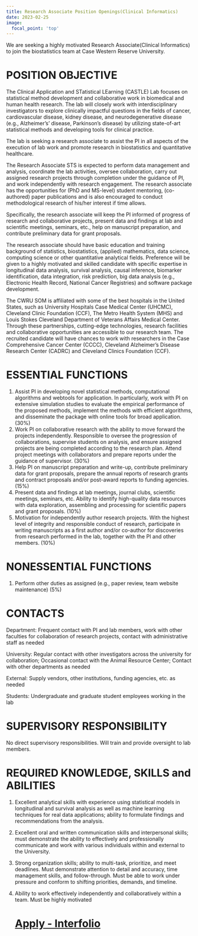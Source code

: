 ```yaml
---
title: Research Associate Position Openings(Clinical Informatics)
date: 2023-02-25
image:
  focal_point: 'top'
---
```


We are seeking a highly motivated Research Associate(Clinical Informatics) to join the biostatistics team at Case Western Reserve University. 

<!--more-->

# POSITION OBJECTIVE

The Clinical Application and STatistical LEarning (CASTLE) Lab focuses on statistical method development and collaborative work in biomedical and human health research. The lab will closely work with interdisciplinary investigators to explore clinically impactful questions in the fields of cancer, cardiovascular disease, kidney disease, and neurodegenerative disease (e.g., Alzheimer’s’ disease, Parkinson’s disease) by utilizing state-of-art statistical methods and developing tools for clinical practice. 

The lab is seeking a research associate to assist the PI in all aspects of the execution of lab work and promote research in biostatistics and quantitative healthcare. 

The Research Associate STS is expected to perform data management and analysis, coordinate the lab activities, oversee collaboration, carry out assigned research projects through completion under the guidance of PI, and work independently with research engagement. The research associate has the opportunities for (PhD and MS-level) student mentoring, (co-authored) paper publications and is also encouraged to conduct methodological research of his/her interest if time allows. 

Specifically, the research associate will keep the PI informed of progress of research and collaborative projects, present data and findings at lab and scientific meetings, seminars, etc., help on manuscript preparation, and contribute preliminary data for grant proposals. 

The research associate should have basic education and training background of statistics, biostatistics, (applied) mathematics, data science, computing science or other quantitative analytical fields. Preference will be given to a highly motivated and skilled candidate with specific expertise in longitudinal data analysis, survival analysis, causal inference, biomarker identification, data integration, risk prediction, big data analysis (e.g., Electronic Health Record, National Cancer Registries) and software package development.

The CWRU SOM is affiliated with some of the best hospitals in the United States, such as University Hospitals Case Medical Center (UHCMC), Cleveland Clinic Foundation (CCF), The Metro Health System (MHS) and Louis Stokes Cleveland Department of Veterans Affairs Medical Center. Through these partnerships, cutting-edge technologies, research facilities and collaborative opportunities are accessible to our research team. The recruited candidate will have chances to work with researchers in the Case Comprehensive Cancer Center (CCCC), Cleveland Alzheimer’s Disease Research Center (CADRC) and Cleveland Clinics Foundation (CCF).

# ESSENTIAL FUNCTIONS

1. Assist PI in developing novel statistical methods, computational algorithms and webtools for application. In particularly, work with PI on extensive simulation studies to evaluate the empirical performance of the proposed methods, implement the methods with efficient algorithms, and disseminate the package with online tools for broad application. (30%)
2. Work PI on collaborative research with the ability to move forward the projects independently. Responsible to oversee the progression of collaborations, supervise students on analysis, and ensure assigned projects are being completed according to the research plan. Attend project meetings with collaborators and prepare reports under the guidance of supervisor. (30%)
3. Help PI on manuscript preparation and write-up, contribute preliminary data for grant proposals, prepare the annual reports of research grants and contract proposals and/or post-award reports to funding agencies. (15%)
4. Present data and findings at lab meetings, journal clubs, scientific meetings, seminars, etc. Ability to identify high-quality data resources with data exploration, assembling and processing for scientific papers and grant proposals. (10%)
5. Motivation for independently author research projects. With the highest level of integrity and responsible conduct of research, participate in writing manuscripts as a first author and/or co-author for discoveries from research performed in the lab, together with the PI and other members. (10%)

# NONESSENTIAL FUNCTIONS

1. Perform other duties as assigned (e.g., paper review, team website maintenance) (5%)

# CONTACTS

Department: Frequent contact with PI and lab members, work with other faculties for collaboration of research projects, contact with administrative staff as needed

University: Regular contact with other investigators across the university for collaboration; Occasional contact with the Animal Resource Center; Contact with other departments as needed     

External: Supply vendors, other institutions, funding agencies, etc. as needed

Students: Undergraduate and graduate student employees working in the lab

# SUPERVISORY RESPONSIBILITY

No direct supervisory responsibilities. Will train and provide oversight to lab members.

# REQUIRED KNOWLEDGE, SKILLS and ABILITIES

1. Excellent analytical skills with experience using statistical models in longitudinal and survival analysis as well as machine learning techniques for real data applications; ability to formulate findings and recommendations from the analysis.

2. Excellent oral and written communication skills and interpersonal skills; must demonstrate the ability to effectively and professionally communicate and work with various individuals within and external to the University.

3. Strong organization skills; ability to multi-task, prioritize, and meet deadlines. Must demonstrate attention to detail and accuracy, time management skills, and follow-through. Must be able to work under pressure and conform to shifting priorities, demands, and timeline.  

4. Ability to work effectively independently and collaboratively within a team. Must be highly motivated

   # [Apply - Interfolio](https://apply.interfolio.com/120863)

